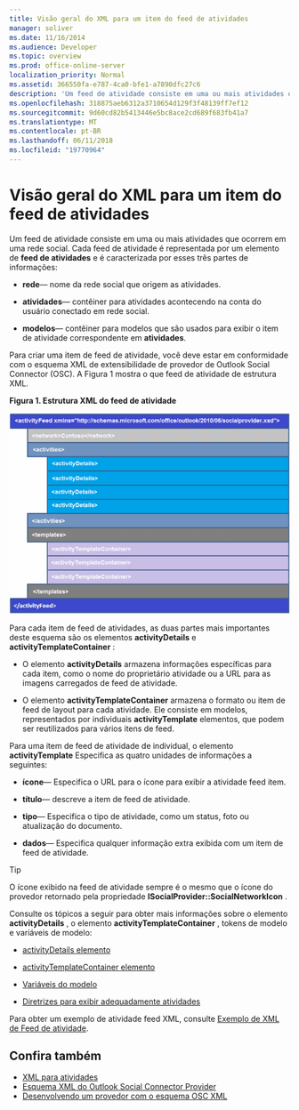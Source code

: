 ```yaml
---
title: Visão geral do XML para um item do feed de atividades
manager: soliver
ms.date: 11/16/2014
ms.audience: Developer
ms.topic: overview
ms.prod: office-online-server
localization_priority: Normal
ms.assetid: 366550fa-e787-4ca0-bfe1-a7890dfc27c6
description: 'Um feed de atividade consiste em uma ou mais atividades que ocorrem em uma rede social. Cada feed de atividade é representada por um elemento de feed de atividades e é caracterizada por esses três partes de informações:'
ms.openlocfilehash: 318875aeb6312a3710654d129f3f48139ff7ef12
ms.sourcegitcommit: 9d60cd82b5413446e5bc8ace2cd689f683fb41a7
ms.translationtype: MT
ms.contentlocale: pt-BR
ms.lasthandoff: 06/11/2018
ms.locfileid: "19770964"
---
```

# <a name="overview-of-xml-for-an-activity-feed-item"></a>Visão geral do XML para um item do feed de atividades

Um feed de atividade consiste em uma ou mais atividades que ocorrem em uma rede social. Cada feed de atividade é representada por um elemento de **feed de atividades** e é caracterizada por esses três partes de informações: 
  
- **rede**— nome da rede social que origem as atividades.
    
- **atividades**— contêiner para atividades acontecendo na conta do usuário conectado em rede social.
    
- **modelos**— contêiner para modelos que são usados para exibir o item de atividade correspondente em **atividades**.
    
Para criar uma item de feed de atividade, você deve estar em conformidade com o esquema XML de extensibilidade de provedor de Outlook Social Connector (OSC). A Figura 1 mostra o que feed de atividade de estrutura XML.
  
**Figura 1. Estrutura XML do feed de atividade**

![Activity XML structure](media/odc_ol14_ta_OSC_Fig06.gif)
  
Para cada item de feed de atividades, as duas partes mais importantes deste esquema são os elementos **activityDetails** e **activityTemplateContainer** : 
  
- O elemento **activityDetails** armazena informações específicas para cada item, como o nome do proprietário atividade ou a URL para as imagens carregados de feed de atividade. 
    
- O elemento **activityTemplateContainer** armazena o formato ou item de feed de layout para cada atividade. Ele consiste em modelos, representados por individuais **activityTemplate** elementos, que podem ser reutilizados para vários itens de feed. 
    
Para uma item de feed de atividade de individual, o elemento **activityTemplate** Especifica as quatro unidades de informações a seguintes: 
  
- **ícone**— Especifica o URL para o ícone para exibir a atividade feed item.
    
- **título**— descreve a item de feed de atividade.
    
- **tipo**— Especifica o tipo de atividade, como um status, foto ou atualização do documento.
    
- **dados**— Especifica qualquer informação extra exibida com um item de feed de atividade.
    
> [!TIP]
> O ícone exibido na feed de atividade sempre é o mesmo que o ícone do provedor retornado pela propriedade **ISocialProvider::SocialNetworkIcon** . 
  
Consulte os tópicos a seguir para obter mais informações sobre o elemento **activityDetails** , o elemento **activityTemplateContainer** , tokens de modelo e variáveis de modelo: 
  
- [activityDetails elemento](activitydetails-element.md)
    
- [activityTemplateContainer elemento](activitytemplatecontainer-element.md)
    
- [Variáveis do modelo](template-variables.md)
    
- [Diretrizes para exibir adequadamente atividades](guidelines-for-properly-displaying-activities.md)
    
Para obter um exemplo de atividade feed XML, consulte [Exemplo de XML de Feed de atividade](activity-feed-xml-example.md).
  
## <a name="see-also"></a>Confira também

- [XML para atividades](xml-for-activities.md) 
- [Esquema XML do Outlook Social Connector Provider](outlook-social-connector-provider-xml-schema.md)
- [Desenvolvendo um provedor com o esquema OSC XML](developing-a-provider-with-the-osc-xml-schema.md)

